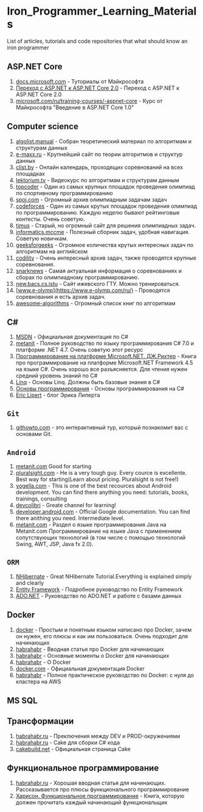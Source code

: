 # Iron_Programmer_Learning_Materials
List of articles, tutorials and code repositories that what should know an iron programmer

## ASP.NET Core
1. [docs.microsoft.com](https://docs.microsoft.com/en-us/aspnet/core/index) - Туториалы от Майкрософта
1. [Переход с ASP.NET к ASP.NET Core 2.0](https://habrahabr.ru/post/338298/) - Переход с ASP.NET к ASP.NET Core 2.0
1. [microsoft.com/ru/training-courses/-aspnet-core](https://mva.microsoft.com/ru/training-courses/-aspnet-core-10-17179?l=edpuhShXD_9811100275) - Курс от Майкрософта "Введение в ASP.NET Core 1.0"


## Computer science
1. [algolist.manual](http://algolist.manual.ru/) - Собран теоретический материал по алгоритмам и структурам данных
1. [e-maxx.ru](https://e-maxx.ru/algo/) - Крупнейший сайт по теории алгоритмов и структур данных
1. [clist.by](http://clist.by/) - Онлайн календарь, проходящих соревнований на всех площадках
1. [lektorium.tv](https://www.lektorium.tv/lecture/13343) - Видеокурс по алгоритмам и структурам данным 
1. [topcoder](https://www.topcoder.com/) - Один из самых крупных площадок проведения олимпиад по спортивному программированию
1. [spoj.com](http://www.spoj.com/) - Огромный архив олимпиадным задачам задач 
1. [codeforces](http://codeforces.com/) - Один из самых крутых площадок проведения олимпиад по программированию. Каждую неделю бывают рейтинговые контесты. Очень советую.
1. [timus](http://acm.timus.ru/) - Старый, но огромный сайт для решения олимпиадных задач.
1. [informatics.mccme](http://informatics.mccme.ru/) - Полезный сборник задач, удобная навигация. Советую новичкам.
1. [geeksforgeeks](http://www.geeksforgeeks.org/) - Огромное количества крутых интересных задач по алгоритмам на английском
1. [codility](https://codility.com/programmers/) - Очень интересный архив задач, также проводятся крупные соревнования.
1. [snarknews](http://snarknews.info/) - Самая актуальная информация о соревнованиях и сборах по олимпиадному программированию.
1. [new.bacs.cs.istu](http://new.bacs.cs.istu.ru/Announcement) - Сайт ижевского ГТУ. Можно тренироваться.
1. [www.e-olymp](https://www.e-olymp.com/ru/) - Проводятся соревнования и есть архив задач.
1. [awesome-algorithms](https://proglib.io/p/awesome-algorithms/) - Огромный список книг по алгоритмам

## C#
1. [MSDN](https://msdn.microsoft.com/ru-ru/library/zkxk2fwf(v=vs.90).aspx) - Официальная документация по C#
1. [metanit](https://metanit.com/sharp/tutorial/) - Полное руководство по языку программирования С# 7.0 и платформе .NET 4.7. Очень советую этот ресурс
2. [Программирование на платформе Microsoft.NET. ДЖ.Рихтер](https://www.ozon.ru/context/detail/id/21236101/) - Книга про программирование на платформе Microsoft.NET Framework 4.5 на языке C#. Очень хорошо все разъясняется. Для чтения нужен средний уровень знаний по C#
1. [Linq](https://ulearn.me/Course/Linq/Vviedieniie_3446fab2-15df-4045-ab40-abc1f3dc87c8) - Основы Linq. Должны быть базовые знания в C#
1. [Основы программирования](https://ulearn.me/Course/BasicProgramming/Kratkaia_spravka_pieried_nachalom_69a2e121-e58f-4cd0-8221-7affb7dc796e) - Основы программирования на C#
1. [Eric Lipert](https://blogs.msdn.microsoft.com/ruericlippert/) - блог Эрика Липерта

## `Git`
1. [githowto.com](https://githowto.com/ru) - это интерактивный тур, который познакомит вас с основами Git.

## `Android`
1.  [metanit.com](https://metanit.com/java/) Good for starting
2.  [pluralsight.com](https://app.pluralsight.com/profile/author/sriyank-siddhartha) - He is a very tough guy. Every cource is excellente. Best way for starting(Learn about pricing. Pluralsight is not free!)
3. [vogella.com](http://www.vogella.com/) - This is one of the best recources about Android development. You can find there anything you need: tutorials, books, trainings, consulting
4. [devcolibri](https://www.youtube.com/user/devcolibri) - Greate channel for learning!
5. [developer.android.com](https://developer.android.com/develop/index.html) - Official Google documentation. You can find there anithing you need. Intermediate level. 
6. [metanit.com](https://metanit.com/java/) - Раздел о языке программирования Java на Metanit.com
Программирование на языке Java с применением сопутствующих технологий (в том числе с помощью технологий Swing, AWT, JSP, Java fx 2.0).


## `ORM` 
1. [NHibernate](https://www.tutorialspoint.com/nhibernate/index.htm) - Great NHibernate Tutorial.Everything is explained simply and clearly 
2. [Entity Framework](https://metanit.com/sharp/entityframework/) - Подробное руководство по Entity Framework
3. [ADO.NET](https://metanit.com/sharp/adonet/) - Руководство по ADO.NET и работе с базами данных


## Docker
1. [docker](https://zinchenko.us/article/category/devops/) - Простым и понятным языком написано про Docker, зачем он нужен, его плюсы и как им пользоваться. Очень подходит для начинающих
1. [habrahabr](https://habrahabr.ru/post/309556/) - Вводная статья про Docker для начинающих
1. [habrahabr](https://habrahabr.ru/post/277699/) - Основные моменты о Docker для начинающих
1. [habrahabr](https://habrahabr.ru/post/250469/) - О Docker
1. [docker.com](https://docs.docker.com/engine/docker-overview/) - Официальная документация Docker
1. [habrahabr](https://habrahabr.ru/post/310460/) - Полное практическое руководство по Docker: с нуля до кластера на AWS

## MS SQL


## Трансформации 
1. [habrahabr.ru](https://habrahabr.ru/post/255045/) - Преключения между DEV и PROD-окружениями
1. [habrahabr.ru](https://habrahabr.ru/post/329194/) - Cake для сборки C# кода
1. [cakebuild.net](https://cakebuild.net/) - Официальная страница Cake


## Функциональное программирование
1. [habrahabr.ru](https://habrahabr.ru/post/142351/) - Хорошая вводная статья для начинающих. Рассказывается про плюсы функционального программирование 
1. [Харисон. Функциональное программирование](http://www.nsu.ru/xmlui/bitstream/handle/nsu/8874/Harrison.pdf;jsessionid=1213BEA521F3C0A2D5EE788DA789D2BB?sequence=1) - Книга, которую должен прочитать каждый начинающий функциональщик
